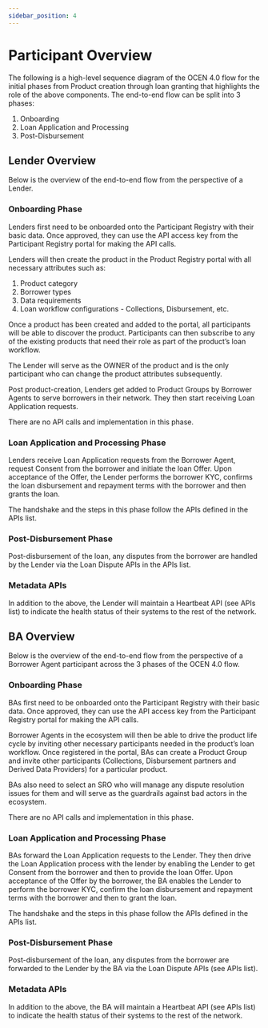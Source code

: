 ```yaml
---
sidebar_position: 4
---
```


# Participant Overview

The following is a high-level sequence diagram of the OCEN 4.0 flow for the initial phases from Product creation through loan granting that highlights the role of the above components. The end-to-end flow can be split into 3 phases:

1. Onboarding
2. Loan Application and Processing
3. Post-Disbursement

## Lender Overview

Below is the overview of the end-to-end flow from the perspective of a Lender.

### Onboarding Phase
Lenders first need to be onboarded onto the Participant Registry with their basic data. Once approved, they can use the API access key from the Participant Registry portal for making the API calls.

Lenders will then create the product in the Product Registry portal with all necessary attributes such as:

1. Product category
2. Borrower types
3. Data requirements
4. Loan workflow configurations - Collections, Disbursement, etc.

Once a product has been created and added to the portal, all participants will be able to discover the product. Participants can then subscribe to any of the existing products that need their role as part of the product’s loan workflow.

The Lender will serve as the OWNER of the product and is the only participant who can change the product attributes subsequently.

Post product-creation, Lenders get added to Product Groups by Borrower Agents to serve borrowers in their network. They then start receiving Loan Application requests.

There are no API calls and implementation in this phase.

### Loan Application and Processing Phase
Lenders receive Loan Application requests from the Borrower Agent, request Consent from the borrower and initiate the loan Offer. Upon acceptance of the Offer, the Lender performs the borrower KYC, confirms the loan disbursement and repayment terms with the borrower and then grants the loan.

The handshake and the steps in this phase follow the APIs defined in the APIs list.

### Post-Disbursement Phase
Post-disbursement of the loan, any disputes from the borrower are handled by the Lender via the Loan Dispute APIs in the APIs list.

### Metadata APIs
In addition to the above, the Lender will maintain a Heartbeat API (see APIs list) to indicate the health status of their systems to the rest of the network.

## BA Overview

Below is the overview of the end-to-end flow from the perspective of a Borrower Agent participant across the 3 phases of the OCEN 4.0 flow.

### Onboarding Phase
BAs first need to be onboarded onto the Participant Registry with their basic data. Once approved, they can use the API access key from the Participant Registry portal for making the API calls.

Borrower Agents in the ecosystem will then be able to drive the product life cycle by inviting other necessary participants needed in the product’s loan workflow. Once registered in the portal, BAs can create a Product Group and invite other participants (Collections, Disbursement partners and Derived Data Providers) for a particular product.

BAs also need to select an SRO who will manage any dispute resolution issues for them and will serve as the guardrails against bad actors in the ecosystem.

There are no API calls and implementation in this phase.

### Loan Application and Processing Phase
BAs forward the Loan Application requests to the Lender. They then drive the Loan Application process with the lender by enabling the Lender to get Consent from the borrower and then to provide the loan Offer. Upon acceptance of the Offer by the borrower, the BA enables the Lender to perform the borrower KYC, confirm the loan disbursement and repayment terms with the borrower and then to grant the loan.

The handshake and the steps in this phase follow the APIs defined in the APIs list.

### Post-Disbursement Phase
Post-disbursement of the loan, any disputes from the borrower are forwarded to the Lender by the BA via the Loan Dispute APIs (see APIs list).

### Metadata APIs
In addition to the above, the BA will maintain a Heartbeat API (see APIs list) to indicate the health status of their systems to the rest of the network.

